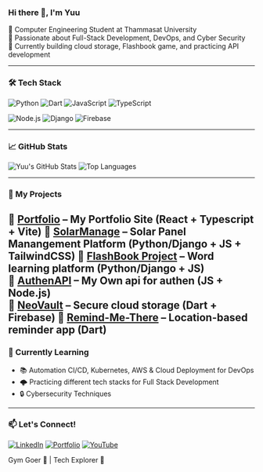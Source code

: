 ### Hi there 👋, I'm Yuu
🔹 Computer Engineering Student at Thammasat University  
🔹 Passionate about Full-Stack Development, DevOps, and Cyber Security  
🔹 Currently building cloud storage, Flashbook game, and practicing API development  

---

### 🛠️ Tech Stack
![Python](https://img.shields.io/badge/Python-3776AB?style=for-the-badge&logo=python&logoColor=white)
![Dart](https://img.shields.io/badge/Dart-0175C2?style=for-the-badge&logo=dart&logoColor=white)
![JavaScript](https://img.shields.io/badge/JavaScript-F7DF1E?style=for-the-badge&logo=javascript&logoColor=black)
![TypeScript](https://img.shields.io/badge/TypeScript-3178C6?style=for-the-badge&logo=typescript&logoColor=white)

![Node.js](https://img.shields.io/badge/Node.js-43853D?style=for-the-badge&logo=node.js&logoColor=white)
![Django](https://img.shields.io/badge/Django-092E20?style=for-the-badge&logo=django&logoColor=white)
![Firebase](https://img.shields.io/badge/Firebase-FFCA28?style=for-the-badge&logo=firebase&logoColor=white)

---

### 📈 GitHub Stats
![Yuu's GitHub Stats](https://github-readme-stats.vercel.app/api?username=Yuutoallalong&show_icons=true&theme=radical)
![Top Languages](https://github-readme-stats.vercel.app/api/top-langs/?username=Yuutoallalong&layout=compact&theme=radical)

---

### 🚀 My Projects
🔹 [**Portfolio**](https://yuutoutopia.duckdns.org/) – My Portfolio Site (React + Typescript + Vite)
🔹 [**SolarManage**](https://solarizz.duckdns.org/login/) – Solar Panel Manangement Platform (Python/Django + JS + TailwindCSS) 
🔹 [**FlashBook Project**](https://flashbook.duckdns.org/) – Word learning platform (Python/Django + JS)  
🔹 [**AuthenAPI**](https://github.com/Yuutoallalong/AuthenAPI) – My Own api for authen (JS + Node.js)  
🔹 [**NeoVault**](https://github.com/Yuutoallalong/NeoVault) – Secure cloud storage (Dart + Firebase)
🔹 [**Remind-Me-There**](https://github.com/Yuutoallalong/Remind-Me-There) – Location-based reminder app (Dart)  
---

### 🌱 Currently Learning
- 📚 Automation CI/CD, Kubernetes, AWS & Cloud Deployment for DevOps
- 🌩️ Practicing different tech stacks for Full Stack Development
- 🔒 Cybersecurity Techniques

---

### 📫 Let's Connect!
[![LinkedIn](https://img.shields.io/badge/LinkedIn-0A66C2?style=for-the-badge&logo=linkedin&logoColor=white)](https://linkedin.com/in/parathakorn-thanamee)
[![Portfolio](https://img.shields.io/badge/Portfolio-ff5722?style=for-the-badge&logo=codeforces&logoColor=white)](https://yuutoutopia.duckdns.org)
[![YouTube](https://img.shields.io/badge/YouTube-FF0000?style=for-the-badge&logo=youtube&logoColor=white)](https://www.youtube.com/channel/@YuutoUtopia)

Gym Goer 💪 | Tech Explorer 🚀 
